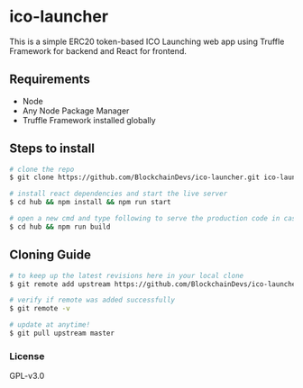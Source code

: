 # ico-launcher

This is a simple ERC20 token-based ICO Launching web app using Truffle Framework for backend and React for frontend.

## Requirements

- Node
- Any Node Package Manager
- Truffle Framework installed globally

## Steps to install

```bash
# clone the repo
$ git clone https://github.com/BlockchainDevs/ico-launcher.git ico-launcher

# install react dependencies and start the live server
$ cd hub && npm install && npm run start

# open a new cmd and type following to serve the production code in case you want to see
$ cd hub && npm run build
```

## Cloning Guide

```bash
# to keep up the latest revisions here in your local clone
$ git remote add upstream https://github.com/BlockchainDevs/ico-launcher.git

# verify if remote was added successfully 
$ git remote -v

# update at anytime!
$ git pull upstream master

```

### License

GPL-v3.0
